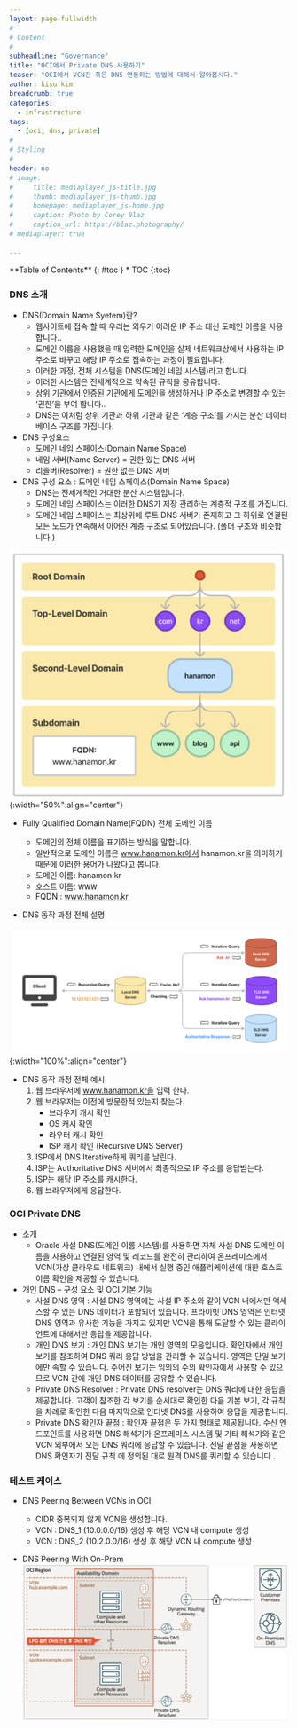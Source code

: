 ```yaml
---
layout: page-fullwidth
#
# Content
#
subheadline: "Governance"
title: "OCI에서 Private DNS 사용하기"
teaser: "OCI에서 VCN간 혹은 DNS 연동하는 방법에 대해서 알아봅시다."
author: kisu.kim
breadcrumb: true
categories:
  - infrastructure
tags:
  - [oci, dns, private]
#
# Styling
#
header: no
# image:
#     title: mediaplayer_js-title.jpg
#     thumb: mediaplayer_js-thumb.jpg
#     homepage: mediaplayer_js-home.jpg
#     caption: Photo by Corey Blaz
#     caption_url: https://blaz.photography/
# mediaplayer: true

---
```


<div class="panel radius" markdown="1">
**Table of Contents**
{: #toc }
*  TOC
{:toc}
</div>

### DNS 소개
  - DNS(Domain Name Syetem)란?
    - 웹사이트에 접속 할 때 우리는 외우기 어려운 IP 주소 대신 도메인 이름을 사용합니다..
    - 도메인 이름을 사용했을 때 입력한 도메인을 실제 네트워크상에서 사용하는 IP 주소로 바꾸고 해당 IP 주소로 접속하는 과정이 필요합니다.
    - 이러한 과정, 전체 시스템을 DNS(도메인 네임 시스템)라고 합니다.
    - 이러한 시스템은 전세계적으로 약속된 규칙을 공유합니다.
    - 상위 기관에서 인증된 기관에게 도메인을 생성하거나 IP 주소로 변경할 수 있는 ‘권한’을 부여 합니다..
    - DNS는 이처럼 상위 기관과 하위 기관과 같은 ‘계층 구조’를 가지는 분산 데이터베이스 구조를 가집니다.
  - DNS 구성요소
    - 도메인 네임 스페이스(Domain Name Space)
    - 네임 서버(Name Server) = 권한 있는 DNS 서버
    - 리졸버(Resolver) = 권한 없는 DNS 서버
  - DNS 구성 요소 : 도메인 네임 스페이스(Domain Name Space)
    - DNS는 전세계적인 거대한 분산 시스템입니다.
    - 도메인 네임 스페이스는 이러한 DNS가 저장 관리하는 계층적 구조를 가집니다.
    - 도메인 네임 스페이스는 최상위에 루트 DNS 서버가 존재하고 그 하위로 연결된 모든 노드가 연속해서 이어진 계층 구조로 되어있습니다. (폴더 구조와 비슷합니다.)

![](/assets/img/infrastructure/2023/private_dns/SCR-20230203-brw.png){:width="50%":align="center"}



- Fully Qualified Domain Name(FQDN) 전체 도메인 이름
  - 도메인의 전체 이름을 표기하는 방식을 말합니다. 
  - 일반적으로 도메인 이름은 www.hanamon.kr에서 hanamon.kr을 의미하기 때문에 이러한 용어가 나왔다고 봅니다.
  - 도메인 이름: hanamon.kr
  - 호스트 이름: www
  - FQDN : www.hanamon.kr

- DNS 동작 과정 전체 설명

![](/assets/img/infrastructure/2023/private_dns/SCR-20230203-c58.png){:width="100%":align="center"}


- DNS 동작 과정 전체 예시
  1. 웹 브라우저에 www.hanamon.kr을 입력 한다.
  2. 웹 브라우저는 이전에 방문한적 있는지 찾는다.
     - 브라우저 캐시 확인
     - OS 캐시 확인
     - 라우터 캐시 확인
     - ISP 캐시 확인 (Recursive DNS Server)
  3. ISP에서 DNS Iterative하게 쿼리를 날린다.
  4. ISP는 Authoritative DNS 서버에서 최종적으로 IP 주소를 응답받는다.
  5. ISP는 해당 IP 주소를 캐시한다.
  6. 웹 브라우저에게 응답한다.


### OCI Private DNS
- 소개 
  - Oracle 사설 DNS(도메인 이름 시스템)를 사용하면 자체 사설 DNS 도메인 이름을 사용하고 연결된 영역 및 레코드를 완전히 관리하여 온프레미스에서 VCN(가상 클라우드 네트워크) 내에서 실행 중인 애플리케이션에 대한 호스트 이름 확인을 제공할 수 있습니다.
- 개인 DNS – 구성 요소 및 OCI 기본 기능
  - 사설 DNS 영역 : 사설 DNS 영역에는 사설 IP 주소와 같이 VCN 내에서만 액세스할 수 있는 DNS 데이터가 포함되어 있습니다. 프라이빗 DNS 영역은 인터넷 DNS 영역과 유사한 기능을 가지고 있지만 VCN을 통해 도달할 수 있는 클라이언트에 대해서만 응답을 제공합니다.
  - 개인 DNS 보기 : 개인 DNS 보기는 개인 영역의 모음입니다. 확인자에서 개인 보기를 참조하여 DNS 쿼리 응답 방법을 관리할 수 있습니다. 영역은 단일 보기에만 속할 수 있습니다. 주어진 보기는 임의의 수의 확인자에서 사용할 수 있으므로 VCN 간에 개인 DNS 데이터를 공유할 수 있습니다.
  - Private DNS Resolver : Private DNS resolver는 DNS 쿼리에 대한 응답을 제공합니다. 고객이 참조한 각 보기를 순서대로 확인한 다음 기본 보기, 각 규칙을 차례로 확인한 다음 마지막으로 인터넷 DNS를 사용하여 응답을 제공합니다.
  - Private DNS 확인자 끝점 : 확인자 끝점은 두 가지 형태로 제공됩니다. 수신 엔드포인트를 사용하면 DNS 해석기가 온프레미스 시스템 및 기타 해석기와 같은 VCN 외부에서 오는 DNS 쿼리에 응답할 수 있습니다. 전달 끝점을 사용하면 DNS 확인자가 전달 규칙 에 정의된 대로 원격 DNS를 쿼리할 수 있습니다 .






      
### 테스트 케이스
- DNS Peering Between VCNs in OCI
  - CIDR 중복되지 않게 VCN을 생성합니다.
  - VCN : DNS_1 (10.0.0.0/16) 생성 후 해당 VCN 내 compute 생성
  - VCN : DNS_2 (10.2.0.0/16) 생성 후 해당 VCN 내 compute 생성


- DNS Peering With On-Prem
![](/assets/img/infrastructure/2023/private_dns/SCR-20230201-e78.png)